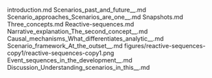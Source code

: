 introduction.md
Scenarios_past_and_future__.md
Scenario_approaches_Scenarios_are_one__.md
Snapshots.md
Three_concepts.md
Reactive-sequences.md
Narrative_explanation_The_second_concept__.md
Causal_mechanisms_What_differentiates_analytic__.md
Scenario_framework_At_the_outset__.md
figures/reactive-sequences-copy1/reactive-sequences-copy1.png
Event_sequences_in_the_development__.md
Discussion_Understanding_scenarios_in_this__.md